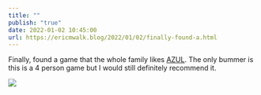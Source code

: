 ```yaml
---
title: ""
publish: "true"
date: 2022-01-02 10:45:00
url: https://ericmwalk.blog/2022/01/02/finally-found-a.html
---
```

Finally, found a game that the whole family likes [AZUL](https://www.amazon.com/Next-Move-Games-Azul-Crystal/dp/B081KW92PK/). The only bummer is this is a 4 person game but I would still definitely recommend it.

![](https://ericmwalk.blog/uploads/2021/8565a27921.jpg)